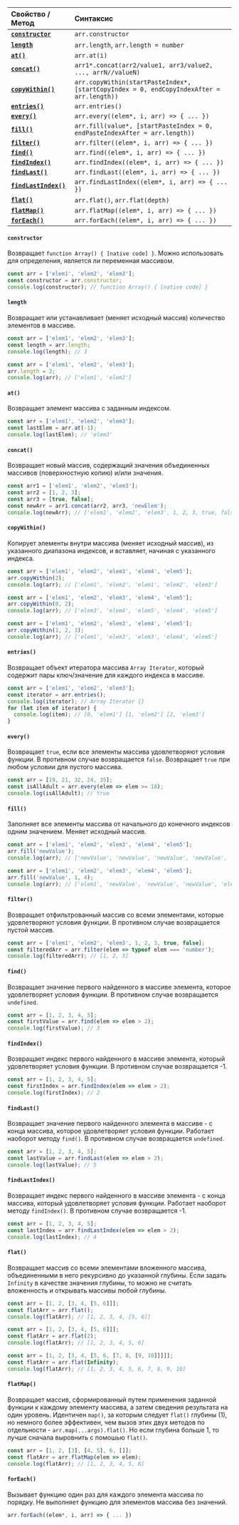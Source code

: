 Свойство / Метод | Синтаксис
:--- | :---
[**`constructor`**](#constructor) | `arr.constructor`
[**`length`**](#length) | `arr.length`, `arr.length = number`
[**`at()`**](#at) | `arr.at(i)`
[**`concat()`**](#concat) | `arr1*.concat(arr2/value1, arr3/value2, ..., arrN//valueN)`
[**`copyWithin()`**](#copywithin) | `arr.copyWithin(startPasteIndex*, [startCopyIndex = 0, endCopyIndexAfter = arr.length))`
[**`entries()`**](#entries) | `arr.entries()`
[**`every()`**](#every) | `arr.every((elem*, i, arr) => { ... })`
[**`fill()`**](#fill) | `arr.fill(value*, [startPasteIndex = 0, endPasteIndexAfter = arr.length))`
[**`filter()`**](#filter) | `arr.filter((elem*, i, arr) => { ... })`
[**`find()`**](#find) | `arr.find((elem*, i, arr) => { ... })`
[**`findIndex()`**](#findindex) | `arr.findIndex((elem*, i, arr) => { ... })`
[**`findLast()`**](#findlast) | `arr.findLast((elem*, i, arr) => { ... })`
[**`findLastIndex()`**](#findlastindex) | `arr.findLastIndex((elem*, i, arr) => { ... })`
[**`flat()`**](#flat) | `arr.flat()`, `arr.flat(depth)`
[**`flatMap()`**](#flatmap) | `arr.flatMap((elem*, i, arr) => { ... })`
[**`forEach()`**](#foreach) | `arr.forEach((elem*, i, arr) => { ... })`

#### `constructor`
Возвращает `function Array() { [native code] }`. Можно использовать для определения, является ли переменная массивом.
```js
const arr = ['elem1', 'elem2', 'elem3'];
const constructor = arr.constructor;
console.log(constructor); // function Array() { [native code] }
```

#### `length`
Возвращает или устанавливает (меняет исходный массив) количество элементов в массиве.
```js
const arr = ['elem1', 'elem2', 'elem3'];
const length = arr.length;
console.log(length); // 3

const arr = ['elem1', 'elem2', 'elem3'];
arr.length = 2;
console.log(arr); // ['elem1', 'elem2']
```

#### `at()`
Возвращает элемент массива с заданным индексом.
```js
const arr = ['elem1', 'elem2', 'elem3'];
const lastElem = arr.at(-1);
console.log(lastElem); // 'elem3'
```

#### `concat()`
Возвращает новый массив, содержащий значения объединенных массивов (поверхностную копию) и/или значения.
```js
const arr1 = ['elem1', 'elem2', 'elem3'];
const arr2 = [1, 2, 3];
const arr3 = [true, false];
const newArr = arr1.concat(arr2, arr3, 'newElem');
console.log(newArr); // ['elem1', 'elem2', 'elem3', 1, 2, 3, true, false, 'newElem']
```

#### `copyWithin()`
Копирует элементы внутри массива (меняет исходный массив), из указанного диапазона индексов, и вставляет, начиная с указанного индекса.
```js
const arr = ['elem1', 'elem2', 'elem3', 'elem4', 'elem5'];
arr.copyWithin(2);
console.log(arr); // ['elem1', 'elem2', 'elem1', 'elem2', 'elem3']

const arr = ['elem1', 'elem2', 'elem3', 'elem4', 'elem5'];
arr.copyWithin(0, 2);
console.log(arr); // ['elem3', 'elem4', 'elem5', 'elem4', 'elem5']

const arr = ['elem1', 'elem2', 'elem3', 'elem4', 'elem5'];
arr.copyWithin(1, 2, 3);
console.log(arr); // ['elem1', 'elem3', 'elem3', 'elem4', 'elem5']
```

#### `entries()`
Возвращает объект итератора массива `Array Iterator`, который содержит пары ключ/значение для каждого индекса в массиве.
```js
const arr = ['elem1', 'elem2', 'elem3'];
const iterator = arr.entries();
console.log(iterator); // Array Iterator {}
for (let item of iterator) {
  console.log(item); // [0, 'elem1'] [1, 'elem2'] [2, 'elem3']
}
```

#### `every()`
Возвращает `true`, если все элементы массива удовлетворяют условия функции. В противном случае возвращается `false`. Возвращает `true` при любом условии для пустого массива.
```js
const arr = [19, 21, 32, 24, 35];
const isAllAdult = arr.every(elem => elem >= 18);
console.log(isAllAdult); // true
```

#### `fill()`
Заполняет все элементы массива от начального до конечного индексов одним значением. Меняет исходный массив.
```js
const arr = ['elem1', 'elem2', 'elem3', 'elem4', 'elem5'];
arr.fill('newValue');
console.log(arr); // ['newValue', 'newValue', 'newValue', 'newValue', 'newValue']

const arr = ['elem1', 'elem2', 'elem3', 'elem4', 'elem5'];
arr.fill('newValue', 1, 4);
console.log(arr); // ['elem1', 'newValue', 'newValue', 'newValue', 'elem5']
```

#### `filter()`
Возвращает отфильтрованный массив со всеми элементами, которые удовлетворяют условия функции. В противном случае возвращается пустой массив.
```js
const arr = ['elem1', 'elem2', 'elem3', 1, 2, 3, true, false];
const filteredArr = arr.filter(elem => typeof elem === 'number');
console.log(filteredArr); // [1, 2, 3]
```

#### `find()`
Возвращает значение первого найденного в массиве элемента, которое удовлетворяет условия функции. В противном случае возвращается `undefined`.
```js
const arr = [1, 2, 3, 4, 5];
const firstValue = arr.find(elem => elem > 2);
console.log(firstValue); // 3
```

#### `findIndex()`
Возвращает индекс первого найденного в массиве элемента, который удовлетворяет условия функции. В противном случае возвращается -1.
```js
const arr = [1, 2, 3, 4, 5];
const firstIndex = arr.findIndex(elem => elem > 2);
console.log(firstIndex); // 2
```

#### `findLast()`
Возвращает значение первого найденного элемента в массиве - с конца массива, которое удовлетворяет условия функции. Работает наоборот методу `find()`. В противном случае возвращается `undefined`.
```js
const arr = [1, 2, 3, 4, 5];
const lastValue = arr.findLast(elem => elem > 2);
console.log(lastValue); // 5
```

#### `findLastIndex()`
Возвращает индекс первого найденного в массиве элемента - с конца массива, который удовлетворяет условия функции. Работает наоборот методу `findIndex()`. В противном случае возвращается -1.
```js
const arr = [1, 2, 3, 4, 5];
const lastIndex = arr.findLastIndex(elem => elem > 2);
console.log(lastIndex); // 4
```

#### `flat()`
Возвращает массив со всеми элементами вложенного массива, объединенными в него рекурсивно до указанной глубины. Если задать `Infinity` в качестве значения глубины, то можно не считать вложенность и открывать массивы любой глубины.
```js
const arr = [1, 2, [3, 4, [5, 6]]];
const flatArr = arr.flat();
console.log(flatArr); // [1, 2, 3, 4, [5, 6]]

const arr = [1, 2, [3, 4, [5, 6]]];
const flatArr = arr.flat(2);
console.log(flatArr); // [1, 2, 3, 4, 5, 6]

const arr = [1, 2, [3, 4, [5, 6, [7, 8, [9, 10]]]]];
const flatArr = arr.flat(Infinity);
console.log(flatArr); // [1, 2, 3, 4, 5, 6, 7, 8, 9, 10]
```

#### `flatMap()`
Возвращает массив, сформированный путем применения заданной функции к каждому элементу массива, а затем сведения результата на один уровень. Идентичен `map()`, за которым следует `flat()` глубины (1), но немного более эффективен, чем вызов этих двух методов по отдельности - `arr.map(...args).flat()`. Но если глубина больше 1, то лучше сначала выровнить с помошью `flat()`.
```js
const arr = [1, 2, [3], [4, 5], 6, []];
const flatArr = arr.flatMap(elem => elem);
console.log(flatArr); // [1, 2, 3, 4, 5, 6]
```

#### `forEach()`
Вызывает функцию один раз для каждого элемента массива по порядку. Не выполняет функцию для элементов массива без значений.
```js
arr.forEach((elem*, i, arr) => { ... })
```
